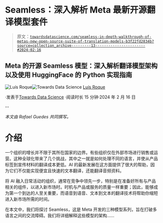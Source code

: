 # Seamless：深入解析 Meta 最新开源翻译模型套件

> 原文：[`towardsdatascience.com/seamless-in-depth-walkthrough-of-metas-new-open-source-suite-of-translation-models-b3f22fd2834b?source=collection_archive---------13-----------------------#2024-02-16`](https://towardsdatascience.com/seamless-in-depth-walkthrough-of-metas-new-open-source-suite-of-translation-models-b3f22fd2834b?source=collection_archive---------13-----------------------#2024-02-16)

## Meta 的开源 Seamless 模型：深入解析翻译模型架构以及使用 HuggingFace 的 Python 实现指南

[](https://medium.com/@luisroque?source=post_page---byline--b3f22fd2834b--------------------------------)![Luís Roque](https://medium.com/@luisroque?source=post_page---byline--b3f22fd2834b--------------------------------)[](https://towardsdatascience.com/?source=post_page---byline--b3f22fd2834b--------------------------------)![Towards Data Science](https://towardsdatascience.com/?source=post_page---byline--b3f22fd2834b--------------------------------) [Luís Roque](https://medium.com/@luisroque?source=post_page---byline--b3f22fd2834b--------------------------------)

·发表于[Towards Data Science](https://towardsdatascience.com/?source=post_page---byline--b3f22fd2834b--------------------------------) ·阅读时长 15 分钟·2024 年 2 月 16 日

--

*本文由 Rafael Guedes 共同撰写。*

# 介绍

一个组织的增长并不限于其所在国家的边界。有些组织仅在外部市场进行销售或运营。这种全球化带来了几个挑战，其中之一就是如何处理不同的语言，并使从产品标签到宣传材料的翻译成本更低。AI 的最新发展在这方面提供了很大的帮助，因为它们不仅能实现便宜且快速的文本翻译，还能翻译音频资料。

将 AI 融入日常活动的组织，通常在竞争中领先一步，特别是在准备好所有与产品相关的组件，以进入新市场时。时机与产品或服务的质量一样重要；因此，能够成为第一个到达的人至关重要，而语音到语音、文本到文本的翻译技术将帮助你缩短进入新市场所需的时间。

在本文中，我们将探讨 Seamless，这是 Meta 开发的三种模型系列，旨在打破多语言之间的交流障碍。我们将详细解释这些模型的架构……

